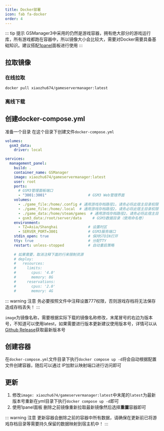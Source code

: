 ```yaml
---
title: Docker部署
icon: fab fa-docker
order: 4
---
```


::: tip 提示
GSManager3中采用的仍然是游戏容器，拥有绝大部分的游戏运行库，所有游戏都跑在容器中，所以镜像大小会比较大，需要对Docker需要具备基础知识。建议搭配[1panel](https://1panel.cn/)面板进行使用
:::

## 拉取镜像
### 在线拉取
```bash
docker pull xiaozhu674/gameservermanager:latest
```
### 离线下载

## 创建docker-compose.yml
准备一个目录 在这个目录下创建文件`docker-compose.yml`
```yml
volumes:
  gsm3_data:
    driver: local

services:
  management_panel:
    build: .
    container_name: GSManager
    image: xiaozhu674/gameservermanager:latest
    user: root                       
    ports:
      # GSM3管理面板端口
      - "3001:3001"                   # GSM3 Web管理界面
    volumes:
      - ./game_file:/home/.config # 通用游戏存档路径1。请务必将此宿主目录权限设置为777
      - ./game_file:/home/.local  # 通用游戏存档路径2。请务必将此宿主目录权限设置为777
      - ./game_data:/home/steam/games  # 通用游戏存档路径2。请务必将此宿主目录权限设置为777
      - gsm3_data:/root/server/data     # GSM3数据目录（使用命名卷）
    environment:
      - TZ=Asia/Shanghai              # 设置时区
      - SERVER_PORT=3001              # GSM3服务端口
    stdin_open: true                  # 保持STDIN打开
    tty: true                         # 分配TTY
    restart: unless-stopped           # 自动重启策略
    
    # 如果需要，取消注释下面的行来限制资源
    # deploy:
    #   resources:
    #     limits:
    #       cpus: '4.0'
    #       memory: 8G
    #     reservations:
    #       cpus: '2.0'
    #       memory: 4G
```

::: warning 注意
务必要按照文件中注释设置777权限，否则游戏存档将无法保存造成存档丢失！
:::

`image`为镜像名称，需要根据实际下载的镜像名称修改，末尾冒号的右边为版本号，不知道可以使用latest，如果需要进行版本更新建议使用版本号，详情可以从[Github Release](https://github.com/GSManagerXZ/GameServerManager/releases)获取最新版本号

## 创建容器
在`docker-compose.yml`文件目录下执行`docker compose up -d`将会自动根据配置文件创建容器，随后可以通过
IP加默认映射端口进行访问即可

## 更新
1. 修改`image: xiaozhu674/gameservermanager:latest`中末尾的`latest`为最新版本号重新在yml目录下执行`docker compose up -d`即可
2. 使用1panel面板 删除之前镜像重新拉取最新镜像然后选择**重置**容器即可

::: warning 注意
更新容器会删除之前的容器中所有数据，请确保在更新前已将游戏存档目录等需要持久保留的数据映射到宿主机中！
:::